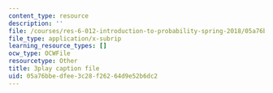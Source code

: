 ```yaml
---
content_type: resource
description: ''
file: /courses/res-6-012-introduction-to-probability-spring-2018/05a76bbedfee3c28f26264d9e52b6dc2_pdR9hV8mRWE.srt
file_type: application/x-subrip
learning_resource_types: []
ocw_type: OCWFile
resourcetype: Other
title: 3play caption file
uid: 05a76bbe-dfee-3c28-f262-64d9e52b6dc2
---
```

